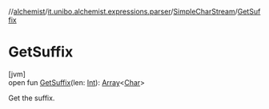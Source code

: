//[alchemist](../../../index.md)/[it.unibo.alchemist.expressions.parser](../index.md)/[SimpleCharStream](index.md)/[GetSuffix](-get-suffix.md)

# GetSuffix

[jvm]\
open fun [GetSuffix](-get-suffix.md)(len: [Int](https://kotlinlang.org/api/latest/jvm/stdlib/kotlin/-int/index.html)): [Array](https://kotlinlang.org/api/latest/jvm/stdlib/kotlin/-array/index.html)<[Char](https://kotlinlang.org/api/latest/jvm/stdlib/kotlin/-char/index.html)>

Get the suffix.
